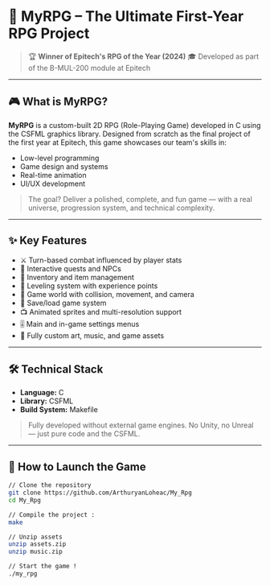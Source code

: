 # 🧙 MyRPG – The Ultimate First-Year RPG Project

> 🏆 **Winner of Epitech's RPG of the Year (2024)**
> 🎓 Developed as part of the B-MUL-200 module at Epitech

---

## 🎮 What is MyRPG?

**MyRPG** is a custom-built 2D RPG (Role-Playing Game) developed in C using the CSFML graphics library. Designed from scratch as the final project of the first year at Epitech, this game showcases our team's skills in:

- Low-level programming
- Game design and systems
- Real-time animation
- UI/UX development

> The goal? Deliver a polished, complete, and fun game — with a real universe, progression system, and technical complexity.

---

## ✨ Key Features

- ⚔️ Turn-based combat influenced by player stats
- 📜 Interactive quests and NPCs
- 🎒 Inventory and item management
- 💪 Leveling system with experience points
- 🧭 Game world with collision, movement, and camera
- 💾 Save/load game system
- 📺 Animated sprites and multi-resolution support
- 🎚️ Main and in-game settings menus
- 🌄 Fully custom art, music, and game assets

---

## 🛠️ Technical Stack

- **Language:** C
- **Library:** CSFML
- **Build System:** Makefile

> Fully developed without external game engines. No Unity, no Unreal — just pure code and the CSFML.

---

## 🧪 How to Launch the Game

```bash
// Clone the repository
git clone https://github.com/ArthuryanLoheac/My_Rpg
cd My_Rpg

// Compile the project :
make

// Unzip assets
unzip assets.zip
unzip music.zip

// Start the game !
./my_rpg
```
